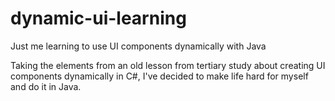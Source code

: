 # dynamic-ui-learning
Just me learning to use UI components dynamically with Java

Taking the elements from an old lesson from tertiary study about creating UI components dynamically in C#, I've 
decided to make life hard for myself and do it in Java.
